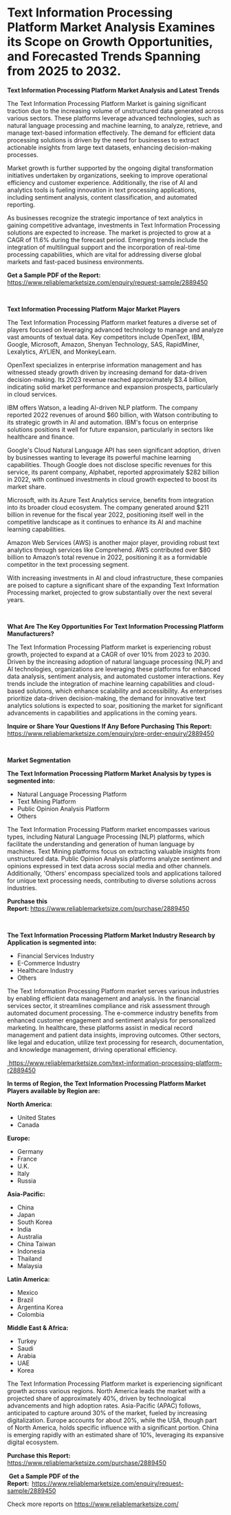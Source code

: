 <p><h1>Text Information Processing Platform Market Analysis Examines its Scope on Growth Opportunities, and Forecasted Trends Spanning from 2025 to 2032.</h1></p><p><strong>Text Information Processing Platform Market Analysis and Latest Trends</strong></p>
<p><p>The Text Information Processing Platform Market is gaining significant traction due to the increasing volume of unstructured data generated across various sectors. These platforms leverage advanced technologies, such as natural language processing and machine learning, to analyze, retrieve, and manage text-based information effectively. The demand for efficient data processing solutions is driven by the need for businesses to extract actionable insights from large text datasets, enhancing decision-making processes.</p><p>Market growth is further supported by the ongoing digital transformation initiatives undertaken by organizations, seeking to improve operational efficiency and customer experience. Additionally, the rise of AI and analytics tools is fueling innovation in text processing applications, including sentiment analysis, content classification, and automated reporting.</p><p>As businesses recognize the strategic importance of text analytics in gaining competitive advantage, investments in Text Information Processing solutions are expected to increase. The market is projected to grow at a CAGR of 11.6% during the forecast period. Emerging trends include the integration of multilingual support and the incorporation of real-time processing capabilities, which are vital for addressing diverse global markets and fast-paced business environments.</p></p>
<p><strong>Get a Sample PDF of the Report:&nbsp;</strong> <a href="https://www.reliablemarketsize.com/enquiry/request-sample/2889450?utm_campaign=3348&utm_medium=2&utm_source=Github&utm_content=ia&utm_term=14032025&utm_id=text-information-processing-platform">https://www.reliablemarketsize.com/enquiry/request-sample/2889450</a></p>
<p>&nbsp;</p>
<p><strong>Text Information Processing Platform Major Market Players</strong></p>
<p><p>The Text Information Processing Platform market features a diverse set of players focused on leveraging advanced technology to manage and analyze vast amounts of textual data. Key competitors include OpenText, IBM, Google, Microsoft, Amazon, Shenyan Technology, SAS, RapidMiner, Lexalytics, AYLIEN, and MonkeyLearn.</p><p>OpenText specializes in enterprise information management and has witnessed steady growth driven by increasing demand for data-driven decision-making. Its 2023 revenue reached approximately $3.4 billion, indicating solid market performance and expansion prospects, particularly in cloud services.</p><p>IBM offers Watson, a leading AI-driven NLP platform. The company reported 2022 revenues of around $60 billion, with Watson contributing to its strategic growth in AI and automation. IBM's focus on enterprise solutions positions it well for future expansion, particularly in sectors like healthcare and finance.</p><p>Google's Cloud Natural Language API has seen significant adoption, driven by businesses wanting to leverage its powerful machine learning capabilities. Though Google does not disclose specific revenues for this service, its parent company, Alphabet, reported approximately $282 billion in 2022, with continued investments in cloud growth expected to boost its market share.</p><p>Microsoft, with its Azure Text Analytics service, benefits from integration into its broader cloud ecosystem. The company generated around $211 billion in revenue for the fiscal year 2022, positioning itself well in the competitive landscape as it continues to enhance its AI and machine learning capabilities.</p><p>Amazon Web Services (AWS) is another major player, providing robust text analytics through services like Comprehend. AWS contributed over $80 billion to Amazon’s total revenue in 2022, positioning it as a formidable competitor in the text processing segment.</p><p>With increasing investments in AI and cloud infrastructure, these companies are poised to capture a significant share of the expanding Text Information Processing market, projected to grow substantially over the next several years.</p></p>
<p>&nbsp;</p>
<p><strong>What Are The Key Opportunities For Text Information Processing Platform Manufacturers?</strong></p>
<p><p>The Text Information Processing Platform market is experiencing robust growth, projected to expand at a CAGR of over 10% from 2023 to 2030. Driven by the increasing adoption of natural language processing (NLP) and AI technologies, organizations are leveraging these platforms for enhanced data analysis, sentiment analysis, and automated customer interactions. Key trends include the integration of machine learning capabilities and cloud-based solutions, which enhance scalability and accessibility. As enterprises prioritize data-driven decision-making, the demand for innovative text analytics solutions is expected to soar, positioning the market for significant advancements in capabilities and applications in the coming years.</p></p>
<p><strong>Inquire or Share Your Questions If Any Before Purchasing This Report:</strong> <a href="https://www.reliablemarketsize.com/enquiry/pre-order-enquiry/2889450?utm_campaign=3348&utm_medium=2&utm_source=Github&utm_content=ia&utm_term=14032025&utm_id=text-information-processing-platform">https://www.reliablemarketsize.com/enquiry/pre-order-enquiry/2889450</a></p>
<p>&nbsp;</p>
<p><strong>Market Segmentation</strong></p>
<p><strong>The Text Information Processing Platform Market Analysis by types is segmented into:</strong></p>
<p><ul><li>Natural Language Processing Platform</li><li>Text Mining Platform</li><li>Public Opinion Analysis Platform</li><li>Others</li></ul></p>
<p><p>The Text Information Processing Platform market encompasses various types, including Natural Language Processing (NLP) platforms, which facilitate the understanding and generation of human language by machines. Text Mining platforms focus on extracting valuable insights from unstructured data. Public Opinion Analysis platforms analyze sentiment and opinions expressed in text data across social media and other channels. Additionally, 'Others' encompass specialized tools and applications tailored for unique text processing needs, contributing to diverse solutions across industries.</p></p>
<p><strong>Purchase this Report:&nbsp;</strong><a href="https://www.reliablemarketsize.com/purchase/2889450?utm_campaign=3348&utm_medium=2&utm_source=Github&utm_content=ia&utm_term=14032025&utm_id=text-information-processing-platform">https://www.reliablemarketsize.com/purchase/2889450</a></p>
<p>&nbsp;</p>
<p><strong>The Text Information Processing Platform Market Industry Research by Application is segmented into:</strong></p>
<p><ul><li>Financial Services Industry</li><li>E-Commerce Industry</li><li>Healthcare Industry</li><li>Others</li></ul></p>
<p><p>The Text Information Processing Platform market serves various industries by enabling efficient data management and analysis. In the financial services sector, it streamlines compliance and risk assessment through automated document processing. The e-commerce industry benefits from enhanced customer engagement and sentiment analysis for personalized marketing. In healthcare, these platforms assist in medical record management and patient data insights, improving outcomes. Other sectors, like legal and education, utilize text processing for research, documentation, and knowledge management, driving operational efficiency.</p></p>
<p><a href="https://www.reliablemarketsize.com/text-information-processing-platform-r2889450?utm_campaign=3348&utm_medium=2&utm_source=Github&utm_content=ia&utm_term=14032025&utm_id=text-information-processing-platform">&nbsp;https://www.reliablemarketsize.com/text-information-processing-platform-r2889450</a></p>
<p><strong>In terms of Region, the Text Information Processing Platform Market Players available by Region are:</strong></p>
<p>
    <p> <strong> North America: </strong>
        <ul>
            <li>United States</li>
            <li>Canada</li>
        </ul>
        </p> 
    <p> <strong> Europe: </strong>
        <ul>
            <li>Germany</li>
            <li>France</li>
            <li>U.K.</li>
            <li>Italy</li>
            <li>Russia</li>
        </ul>
        </p> 
    <p> <strong> Asia-Pacific: </strong>
        <ul>
            <li>China</li>
            <li>Japan</li>
            <li>South Korea</li>
            <li>India</li>
            <li>Australia</li>
            <li>China Taiwan</li>
            <li>Indonesia</li>
            <li>Thailand</li>
            <li>Malaysia</li>
        </ul>
        </p> 
    <p> <strong> Latin America: </strong>
        <ul>
            <li>Mexico</li>
            <li>Brazil</li>
            <li>Argentina Korea</li>
            <li>Colombia</li>
        </ul>
        </p> 
    <p> <strong> Middle East & Africa: </strong>
        <ul>
            <li>Turkey</li>
            <li>Saudi</li>
            <li>Arabia</li>
            <li>UAE</li>
            <li>Korea</li>
        </ul>
    </p>
    </p>
<p><p>The Text Information Processing Platform market is experiencing significant growth across various regions. North America leads the market with a projected share of approximately 40%, driven by technological advancements and high adoption rates. Asia-Pacific (APAC) follows, anticipated to capture around 30% of the market, fueled by increasing digitalization. Europe accounts for about 20%, while the USA, though part of North America, holds specific influence with a significant portion. China is emerging rapidly with an estimated share of 10%, leveraging its expansive digital ecosystem.</p></p>
<p><strong>Purchase this Report: </strong><a href="https://www.reliablemarketsize.com/purchase/2889450?utm_campaign=3348&utm_medium=2&utm_source=Github&utm_content=ia&utm_term=14032025&utm_id=text-information-processing-platform">https://www.reliablemarketsize.com/purchase/2889450</a></p>
<p>&nbsp;<strong>Get a Sample PDF of the Report:&nbsp;&nbsp;</strong><a href="https://www.reliablemarketsize.com/enquiry/request-sample/2889450?utm_campaign=3348&utm_medium=2&utm_source=Github&utm_content=ia&utm_term=14032025&utm_id=text-information-processing-platform">https://www.reliablemarketsize.com/enquiry/request-sample/2889450</a></p>
<p><strong></strong></p>
<p>Check more reports on <a href="https://www.reliablemarketsize.com/?utm_campaign=3348&utm_medium=2&utm_source=Github&utm_content=ia&utm_term=14032025&utm_id=text-information-processing-platform">https://www.reliablemarketsize.com/</a></p>
